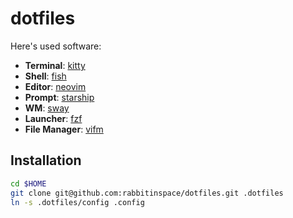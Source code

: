 # dotfiles

Here's used software:

- **Terminal**: [kitty](https://sw.kovidgoyal.net/kitty/)
- **Shell**: [fish](https://fishshell.com/)
- **Editor**: [neovim](https://neovim.io/)
- **Prompt**: [starship](https://starship.rs/)
- **WM**: [sway](https://swaywm.org/)
- **Launcher**: [fzf](https://github.com/junegunn/fzf)
- **File Manager**: [vifm](https://vifm.info/)

## Installation

```bash
cd $HOME
git clone git@github.com:rabbitinspace/dotfiles.git .dotfiles
ln -s .dotfiles/config .config
```
